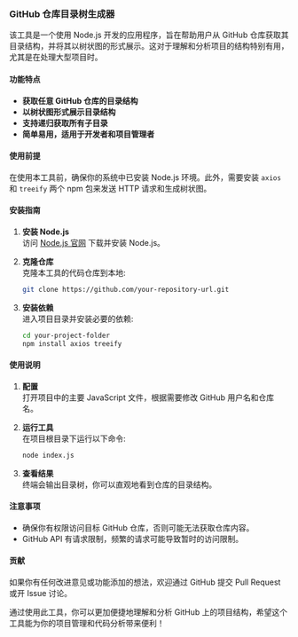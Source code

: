 ### GitHub 仓库目录树生成器

该工具是一个使用 Node.js 开发的应用程序，旨在帮助用户从 GitHub 仓库获取其目录结构，并将其以树状图的形式展示。这对于理解和分析项目的结构特别有用，尤其是在处理大型项目时。

#### 功能特点

- **获取任意 GitHub 仓库的目录结构**
- **以树状图形式展示目录结构**
- **支持递归获取所有子目录**
- **简单易用，适用于开发者和项目管理者**

#### 使用前提

在使用本工具前，确保你的系统中已安装 Node.js 环境。此外，需要安装 `axios` 和 `treeify` 两个 npm 包来发送 HTTP 请求和生成树状图。

#### 安装指南

1. **安装 Node.js**  
   访问 [Node.js 官网](https://nodejs.org/) 下载并安装 Node.js。

2. **克隆仓库**  
   克隆本工具的代码仓库到本地:
   ```bash
   git clone https://github.com/your-repository-url.git
   ```

3. **安装依赖**  
   进入项目目录并安装必要的依赖:
   ```bash
   cd your-project-folder
   npm install axios treeify
   ```

#### 使用说明

1. **配置**  
   打开项目中的主要 JavaScript 文件，根据需要修改 GitHub 用户名和仓库名。

2. **运行工具**  
   在项目根目录下运行以下命令:
   ```bash
   node index.js
   ```

3. **查看结果**  
   终端会输出目录树，你可以直观地看到仓库的目录结构。

#### 注意事项

- 确保你有权限访问目标 GitHub 仓库，否则可能无法获取仓库内容。
- GitHub API 有请求限制，频繁的请求可能导致暂时的访问限制。

#### 贡献

如果你有任何改进意见或功能添加的想法，欢迎通过 GitHub 提交 Pull Request 或开 Issue 讨论。

通过使用此工具，你可以更加便捷地理解和分析 GitHub 上的项目结构，希望这个工具能为你的项目管理和代码分析带来便利！